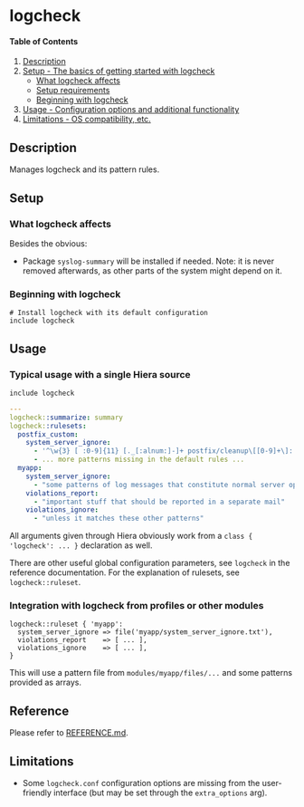 
# logcheck

#### Table of Contents

1. [Description](#description)
2. [Setup - The basics of getting started with logcheck](#setup)
    * [What logcheck affects](#what-logcheck-affects)
    * [Setup requirements](#setup-requirements)
    * [Beginning with logcheck](#beginning-with-logcheck)
3. [Usage - Configuration options and additional functionality](#usage)
4. [Limitations - OS compatibility, etc.](#limitations)

## Description

Manages logcheck and its pattern rules.


## Setup

### What logcheck affects

Besides the obvious:

* Package `syslog-summary` will be installed if needed. Note: it is never
  removed afterwards, as other parts of the system might depend on it.

### Beginning with logcheck


```puppet
# Install logcheck with its default configuration
include logcheck
```

## Usage

### Typical usage with a single Hiera source

```puppet
include logcheck
```

```yaml
---
logcheck::summarize: summary
logcheck::rulesets:
  postfix_custom:
    system_server_ignore:
      - '^\w{3} [ :0-9]{11} [._[:alnum:]-]+ postfix/cleanup\[[0-9]+\]: [A-Z0-9]+: milter-reject: .* Blocked by SpamAssassin'
      - ... more patterns missing in the default rules ...
  myapp:
    system_server_ignore:
      - "some patterns of log messages that constitute normal server operation"
    violations_report:
      - "important stuff that should be reported in a separate mail"
    violations_ignore:
      - "unless it matches these other patterns"
```

All arguments given through Hiera obviously work from a `class { 'logcheck':
... }` declaration as well.

There are other useful global configuration parameters, see `logcheck` in the
reference documentation. For the explanation of rulesets, see
`logcheck::ruleset`.

### Integration with logcheck from profiles or other modules

```puppet
logcheck::ruleset { 'myapp':
  system_server_ignore => file('myapp/system_server_ignore.txt'),
  violations_report    => [ ... ],
  violations_ignore    => [ ... ],
}
```

This will use a pattern file from `modules/myapp/files/...` and some patterns
provided as arrays.

## Reference

Please refer to [REFERENCE.md](REFERENCE.md).

## Limitations

* Some `logcheck.conf` configuration options are missing from the user-friendly
  interface (but may be set through the `extra_options` arg).
